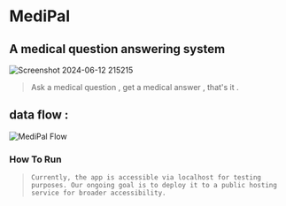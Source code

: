 #                                                                         MediPal 
 ## A medical question answering system 
![Screenshot 2024-06-12 215215](https://github.com/Anoonaa/MediPal.github.io/assets/122968120/426d8fa9-d934-4f0f-9986-f11f65823ec6)
  > Ask a medical question , get a medical answer , that's it .
  ##                                                       data flow :
  ![MediPal Flow](https://github.com/Anoonaa/MediPal.github.io/assets/122968120/391bca2d-d21a-45e0-a477-d714895afab8)

###                                                  How To Run 
>     Currently, the app is accessible via localhost for testing purposes. Our ongoing goal is to deploy it to a public hosting service for broader accessibility.
 
